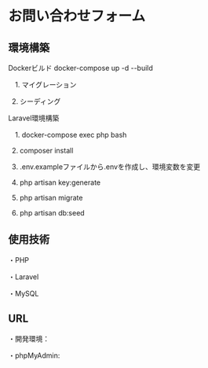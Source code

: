 # お問い合わせフォーム
## 環境構築
Dockerビルド docker-compose up -d --build

　1. マイグレーション
 
  2. シーディング

Laravel環境構築

　1. docker-compose exec php bash
 
  2. composer install

  3. .env.exampleファイルから.envを作成し、環境変数を変更

  4. php artisan key:generate
  
  5. php artisan migrate
  
  6. php artisan db:seed

## 使用技術

・PHP

・Laravel

・MySQL

## URL
・開発環境：

・phpMyAdmin: 

